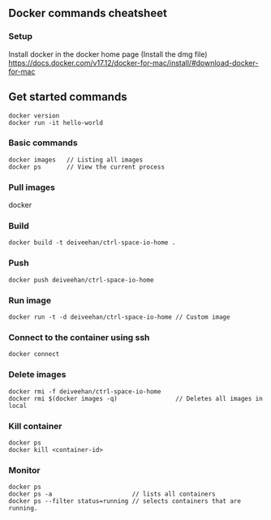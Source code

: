 ## Docker commands cheatsheet

### Setup
Install docker in the docker home page (Install the dmg file)
https://docs.docker.com/v17.12/docker-for-mac/install/#download-docker-for-mac

## Get started commands
```
docker version
docker run -it hello-world

```


### Basic commands
``` shell script
docker images   // Listing all images
docker ps       // View the current process
```

### Pull images
docker 

### Build
``` shell script
docker build -t deiveehan/ctrl-space-io-home .
```

### Push
``` shell script
docker push deiveehan/ctrl-space-io-home
```

### Run image
``` shell script
docker run -t -d deiveehan/ctrl-space-io-home // Custom image
```

### Connect to the container using ssh
``` shell script
docker connect
```

### Delete images
``` shell script
docker rmi -f deiveehan/ctrl-space-io-home
docker rmi $(docker images -q)                // Deletes all images in local
```

### Kill container
```shell script
docker ps
docker kill <container-id>
```


### Monitor
``` shell script
docker ps
docker ps -a                      // lists all containers
docker ps --filter status=running // selects containers that are running.
```
